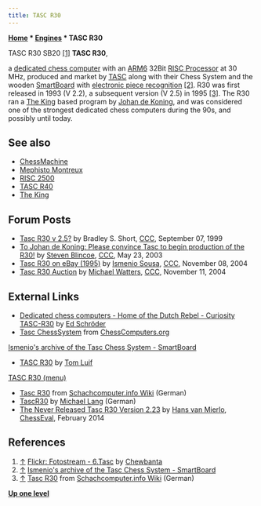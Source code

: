 ```yaml
---
title: TASC R30
---
```

**[Home](Home "Home") \* [Engines](Engines "Engines") \* TASC R30**



 [](http://www.flickr.com/photos/10261668@N05/858166273/in/set-72157600922173034/) TASC R30 SB20 <a id="cite-note-1" href="#cite-ref-1">[1]</a> 
**TASC R30**,  

a [dedicated chess computer](Dedicated_Chess_Computers "Dedicated Chess Computers") with an [ARM6](ARM6 "ARM6") 32Bit [RISC Processor](https://en.wikipedia.org/wiki/Reduced_instruction_set_computing) at 30 MHz, produced and market by [TASC](TASC "TASC") along with their Chess System and the wooden [SmartBoard](TASC_SmartBoard "TASC SmartBoard") with [electronic piece recognition](Piece_Recognition "Piece Recognition") <a id="cite-note-2" href="#cite-ref-2">[2]</a>. R30 was first released in 1993 (V 2.2), a subsequent version (V 2.5) in 1995 <a id="cite-note-3" href="#cite-ref-3">[3]</a>. The R30 ran a [The King](The_King "The King") based program by [Johan de Koning](Johan_de_Koning "Johan de Koning"), and was considered one of the strongest dedicated chess computers during the 90s, and possibly until today.



## See also


* [ChessMachine](ChessMachine "ChessMachine")
* [Mephisto Montreux](Mephisto_Montreux "Mephisto Montreux")
* [RISC 2500](RISC_2500 "RISC 2500")
* [TASC R40](TASC_R40 "TASC R40")
* [The King](The_King "The King")


## Forum Posts


* [Tasc R30 v 2.5?](https://www.stmintz.com/ccc/index.php?id=67790) by Bradley S. Short, [CCC](CCC "CCC"), September 07, 1999
* [To Johan de Koning: Please convince Tasc to begin production of the R30!](https://www.stmintz.com/ccc/index.php?id=297672) by [Steven Blincoe](Steve_Blincoe "Steve Blincoe"), [CCC](CCC "CCC"), May 23, 2003
* [Tasc R30 on eBay (1995)](https://www.stmintz.com/ccc/index.php?id=395041) by [Ismenio Sousa](index.php?title=Ismenio_Sousa&action=edit&redlink=1 "Ismenio Sousa (page does not exist)"), [CCC](CCC "CCC"), November 08, 2004
* [Tasc R30 Auction](https://www.stmintz.com/ccc/index.php?id=395513) by [Michael Watters](Mike_Watters "Mike Watters"), [CCC](CCC "CCC"), November 11, 2004


## External Links


* [Dedicated chess computers - Home of the Dutch Rebel - Curiosity TASC-R30](http://www.top-5000.nl/dedicated.htm) by [Ed Schröder](Ed_Schroder "Ed Schroder")
* [Tasc ChessSystem](http://www.ismenio.com/tasc.html) from [ChessComputers.org](http://www.ismenio.com/chess_computers.html)


 [Ismenio's archive of the Tasc Chess System - SmartBoard](http://www.ismenio.com/tasc/sb.html)
* [TASC R30](http://tluif.home.xs4all.nl/chescom/EngTascR30.html) by [Tom Luif](Tom_Luif "Tom Luif")


 [TASC R30 (menu)](http://tluif.home.xs4all.nl/chescom/EngTascR30menu.html)
* [Tasc R30](http://www.schach-computer.info/wiki/index.php/Tasc_R30) from [Schachcomputer.info Wiki](http://www.schach-computer.info/wiki/index.php/Hauptseite_En) (German)
* [TascR30](http://www.miclangschach.de/index.php?n=Main.TascR30) by [Michael Lang](index.php?title=Michael_Lang&action=edit&redlink=1 "Michael Lang (page does not exist)") (German)
* [The Never Released Tasc R30 Version 2.23](http://chesseval.com/ChessEvalJournal/R30v223.htm) by [Hans van Mierlo](index.php?title=Hans_van_Mierlo&action=edit&redlink=1 "Hans van Mierlo (page does not exist)"), [ChessEval](http://www.chesseval.com/index.html), February 2014


## References


1. <a id="cite-ref-1" href="#cite-note-1">↑</a> [Flickr: Fotostream - 6.Tasc](http://www.flickr.com/photos/10261668@N05/sets/72157600922173034/with/858166273/) by [Chewbanta](Steve_Blincoe "Steve Blincoe")
2. <a id="cite-ref-2" href="#cite-note-2">↑</a> [Ismenio's archive of the Tasc Chess System - SmartBoard](http://www.ismenio.com/tasc/sb.html)
3. <a id="cite-ref-3" href="#cite-note-3">↑</a> [Tasc R30](http://www.schach-computer.info/wiki/index.php/Tasc_R30) from [Schachcomputer.info Wiki](http://www.schach-computer.info/wiki/index.php/Hauptseite_En) (German)

**[Up one level](Engines "Engines")**







 
